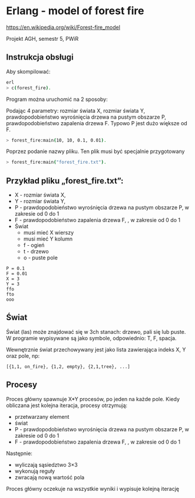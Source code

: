 # Erlang - model of forest fire

<https://en.wikipedia.org/wiki/Forest-fire_model>

Projekt AGH, semestr 5, PWiR

## Instrukcja obsługi

Aby skompilować:

```bash
erl
> c(forest_fire).
```

Program można uruchomić na 2 sposoby:

Podając 4 parametry: rozmiar świata X, rozmiar świata Y, prawdopodobieństwo wyrośnięcia drzewa na pustym obszarze P, prawdopodobieństwo zapalenia drzewa F. Typowo P jest dużo większe od F.

```bash
> forest_fire:main(10, 10, 0.1, 0.01).
```

Poprzez podanie nazwy pliku. Ten plik musi być specjalnie przygotowany

```bash
> forest_fire:main("forest_fire.txt").
```

## Przykład pliku „forest_fire.txt”:

-   X - rozmiar świata X,
-   Y - rozmiar świata Y,
-   P - prawdopodobieństwo wyrośnięcia drzewa na pustym obszarze P, w zakresie od 0 do 1
-   F - prawdopodobieństwo zapalenia drzewa F, , w zakresie od 0 do 1
-   Świat
    -   musi mieć X wierszy
    -   musi mieć Y kolumn
    -   f - ogień
    -   t - drzewo
    -   o - puste pole

```
P = 0.1
F = 0.01
X = 3
Y = 3
ffo
fto
ooo
```

## Świat

Świat (las) może znajdować się w 3ch stanach: drzewo, pali się lub puste. W programie wypisywane są jako symbole, odpowiednio: T, F, spacja.

Wewnętrznie świat przechowywany jest jako lista zawierająca indeks X, Y oraz pole, np:

```
[{1,1, on_fire}, {1,2, empty}, {2,1,tree}, ...]
```

## Procesy

Proces główny spawnuje X*Y procesów, po jeden na każde pole. Kiedy obliczana jest kolejna iteracja, procesy otrzymują:

- przetwarzany element
- świat
- P - prawdopodobieństwo wyrośnięcia drzewa na pustym obszarze P, w zakresie od 0 do 1
- F - prawdopodobieństwo zapalenia drzewa F, , w zakresie od 0 do 1

Następnie:

- wyliczają sąsiedztwo 3×3
- wykonują reguły
- zwracają nową wartość pola

Proces główny oczekuje na wszystkie wyniki i wypisuje kolejną iterację

